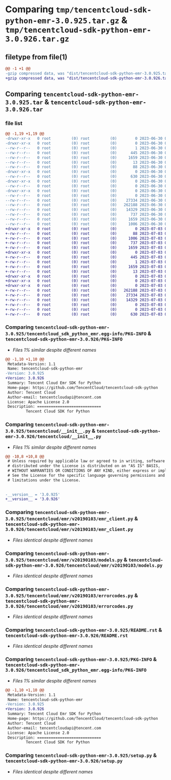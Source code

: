 # Comparing `tmp/tencentcloud-sdk-python-emr-3.0.925.tar.gz` & `tmp/tencentcloud-sdk-python-emr-3.0.926.tar.gz`

## filetype from file(1)

```diff
@@ -1 +1 @@
-gzip compressed data, was "dist/tencentcloud-sdk-python-emr-3.0.925.tar", last modified: Fri Jun 30 02:13:38 2023, max compression
+gzip compressed data, was "dist/tencentcloud-sdk-python-emr-3.0.926.tar", last modified: Mon Jul  3 00:26:09 2023, max compression
```

## Comparing `tencentcloud-sdk-python-emr-3.0.925.tar` & `tencentcloud-sdk-python-emr-3.0.926.tar`

### file list

```diff
@@ -1,19 +1,19 @@
-drwxr-xr-x   0 root         (0) root         (0)        0 2023-06-30 02:13:38.000000 tencentcloud-sdk-python-emr-3.0.925/
-drwxr-xr-x   0 root         (0) root         (0)        0 2023-06-30 02:13:38.000000 tencentcloud-sdk-python-emr-3.0.925/tencentcloud_sdk_python_emr.egg-info/
--rw-r--r--   0 root         (0) root         (0)        1 2023-06-30 02:13:38.000000 tencentcloud-sdk-python-emr-3.0.925/tencentcloud_sdk_python_emr.egg-info/dependency_links.txt
--rw-r--r--   0 root         (0) root         (0)      445 2023-06-30 02:13:38.000000 tencentcloud-sdk-python-emr-3.0.925/tencentcloud_sdk_python_emr.egg-info/SOURCES.txt
--rw-r--r--   0 root         (0) root         (0)     1659 2023-06-30 02:13:38.000000 tencentcloud-sdk-python-emr-3.0.925/tencentcloud_sdk_python_emr.egg-info/PKG-INFO
--rw-r--r--   0 root         (0) root         (0)       13 2023-06-30 02:13:38.000000 tencentcloud-sdk-python-emr-3.0.925/tencentcloud_sdk_python_emr.egg-info/top_level.txt
--rw-r--r--   0 root         (0) root         (0)       88 2023-06-30 02:13:38.000000 tencentcloud-sdk-python-emr-3.0.925/setup.cfg
-drwxr-xr-x   0 root         (0) root         (0)        0 2023-06-30 02:13:38.000000 tencentcloud-sdk-python-emr-3.0.925/tencentcloud/
--rw-r--r--   0 root         (0) root         (0)      630 2023-06-30 02:13:38.000000 tencentcloud-sdk-python-emr-3.0.925/tencentcloud/__init__.py
-drwxr-xr-x   0 root         (0) root         (0)        0 2023-06-30 02:13:38.000000 tencentcloud-sdk-python-emr-3.0.925/tencentcloud/emr/
--rw-r--r--   0 root         (0) root         (0)        0 2023-06-30 02:13:38.000000 tencentcloud-sdk-python-emr-3.0.925/tencentcloud/emr/__init__.py
-drwxr-xr-x   0 root         (0) root         (0)        0 2023-06-30 02:13:38.000000 tencentcloud-sdk-python-emr-3.0.925/tencentcloud/emr/v20190103/
--rw-r--r--   0 root         (0) root         (0)        0 2023-06-30 02:13:38.000000 tencentcloud-sdk-python-emr-3.0.925/tencentcloud/emr/v20190103/__init__.py
--rw-r--r--   0 root         (0) root         (0)    27334 2023-06-30 02:13:38.000000 tencentcloud-sdk-python-emr-3.0.925/tencentcloud/emr/v20190103/emr_client.py
--rw-r--r--   0 root         (0) root         (0)   262188 2023-06-30 02:13:38.000000 tencentcloud-sdk-python-emr-3.0.925/tencentcloud/emr/v20190103/models.py
--rw-r--r--   0 root         (0) root         (0)    14329 2023-06-30 02:13:38.000000 tencentcloud-sdk-python-emr-3.0.925/tencentcloud/emr/v20190103/errorcodes.py
--rw-r--r--   0 root         (0) root         (0)      737 2023-06-30 02:13:38.000000 tencentcloud-sdk-python-emr-3.0.925/README.rst
--rw-r--r--   0 root         (0) root         (0)     1659 2023-06-30 02:13:38.000000 tencentcloud-sdk-python-emr-3.0.925/PKG-INFO
--rw-r--r--   0 root         (0) root         (0)     1006 2023-06-30 02:13:38.000000 tencentcloud-sdk-python-emr-3.0.925/setup.py
+drwxr-xr-x   0 root         (0) root         (0)        0 2023-07-03 00:26:09.000000 tencentcloud-sdk-python-emr-3.0.926/
+-rw-r--r--   0 root         (0) root         (0)       88 2023-07-03 00:26:09.000000 tencentcloud-sdk-python-emr-3.0.926/setup.cfg
+-rw-r--r--   0 root         (0) root         (0)     1006 2023-07-03 00:26:09.000000 tencentcloud-sdk-python-emr-3.0.926/setup.py
+-rw-r--r--   0 root         (0) root         (0)      737 2023-07-03 00:26:09.000000 tencentcloud-sdk-python-emr-3.0.926/README.rst
+-rw-r--r--   0 root         (0) root         (0)     1659 2023-07-03 00:26:09.000000 tencentcloud-sdk-python-emr-3.0.926/PKG-INFO
+drwxr-xr-x   0 root         (0) root         (0)        0 2023-07-03 00:26:09.000000 tencentcloud-sdk-python-emr-3.0.926/tencentcloud_sdk_python_emr.egg-info/
+-rw-r--r--   0 root         (0) root         (0)      445 2023-07-03 00:26:09.000000 tencentcloud-sdk-python-emr-3.0.926/tencentcloud_sdk_python_emr.egg-info/SOURCES.txt
+-rw-r--r--   0 root         (0) root         (0)        1 2023-07-03 00:26:09.000000 tencentcloud-sdk-python-emr-3.0.926/tencentcloud_sdk_python_emr.egg-info/dependency_links.txt
+-rw-r--r--   0 root         (0) root         (0)     1659 2023-07-03 00:26:09.000000 tencentcloud-sdk-python-emr-3.0.926/tencentcloud_sdk_python_emr.egg-info/PKG-INFO
+-rw-r--r--   0 root         (0) root         (0)       13 2023-07-03 00:26:09.000000 tencentcloud-sdk-python-emr-3.0.926/tencentcloud_sdk_python_emr.egg-info/top_level.txt
+drwxr-xr-x   0 root         (0) root         (0)        0 2023-07-03 00:26:09.000000 tencentcloud-sdk-python-emr-3.0.926/tencentcloud/
+drwxr-xr-x   0 root         (0) root         (0)        0 2023-07-03 00:26:09.000000 tencentcloud-sdk-python-emr-3.0.926/tencentcloud/emr/
+drwxr-xr-x   0 root         (0) root         (0)        0 2023-07-03 00:26:09.000000 tencentcloud-sdk-python-emr-3.0.926/tencentcloud/emr/v20190103/
+-rw-r--r--   0 root         (0) root         (0)   262188 2023-07-03 00:26:09.000000 tencentcloud-sdk-python-emr-3.0.926/tencentcloud/emr/v20190103/models.py
+-rw-r--r--   0 root         (0) root         (0)    27334 2023-07-03 00:26:09.000000 tencentcloud-sdk-python-emr-3.0.926/tencentcloud/emr/v20190103/emr_client.py
+-rw-r--r--   0 root         (0) root         (0)    14329 2023-07-03 00:26:09.000000 tencentcloud-sdk-python-emr-3.0.926/tencentcloud/emr/v20190103/errorcodes.py
+-rw-r--r--   0 root         (0) root         (0)        0 2023-07-03 00:26:09.000000 tencentcloud-sdk-python-emr-3.0.926/tencentcloud/emr/v20190103/__init__.py
+-rw-r--r--   0 root         (0) root         (0)        0 2023-07-03 00:26:09.000000 tencentcloud-sdk-python-emr-3.0.926/tencentcloud/emr/__init__.py
+-rw-r--r--   0 root         (0) root         (0)      630 2023-07-03 00:26:09.000000 tencentcloud-sdk-python-emr-3.0.926/tencentcloud/__init__.py
```

### Comparing `tencentcloud-sdk-python-emr-3.0.925/tencentcloud_sdk_python_emr.egg-info/PKG-INFO` & `tencentcloud-sdk-python-emr-3.0.926/PKG-INFO`

 * *Files 1% similar despite different names*

```diff
@@ -1,10 +1,10 @@
 Metadata-Version: 1.1
 Name: tencentcloud-sdk-python-emr
-Version: 3.0.925
+Version: 3.0.926
 Summary: Tencent Cloud Emr SDK for Python
 Home-page: https://github.com/TencentCloud/tencentcloud-sdk-python
 Author: Tencent Cloud
 Author-email: tencentcloudapi@tencent.com
 License: Apache License 2.0
 Description: ============================
         Tencent Cloud SDK for Python
```

### Comparing `tencentcloud-sdk-python-emr-3.0.925/tencentcloud/__init__.py` & `tencentcloud-sdk-python-emr-3.0.926/tencentcloud/__init__.py`

 * *Files 1% similar despite different names*

```diff
@@ -10,8 +10,8 @@
 # Unless required by applicable law or agreed to in writing, software
 # distributed under the License is distributed on an "AS IS" BASIS,
 # WITHOUT WARRANTIES OR CONDITIONS OF ANY KIND, either express or implied.
 # See the License for the specific language governing permissions and
 # limitations under the License.
 
 
-__version__ = '3.0.925'
+__version__ = '3.0.926'
```

### Comparing `tencentcloud-sdk-python-emr-3.0.925/tencentcloud/emr/v20190103/emr_client.py` & `tencentcloud-sdk-python-emr-3.0.926/tencentcloud/emr/v20190103/emr_client.py`

 * *Files identical despite different names*

### Comparing `tencentcloud-sdk-python-emr-3.0.925/tencentcloud/emr/v20190103/models.py` & `tencentcloud-sdk-python-emr-3.0.926/tencentcloud/emr/v20190103/models.py`

 * *Files identical despite different names*

### Comparing `tencentcloud-sdk-python-emr-3.0.925/tencentcloud/emr/v20190103/errorcodes.py` & `tencentcloud-sdk-python-emr-3.0.926/tencentcloud/emr/v20190103/errorcodes.py`

 * *Files identical despite different names*

### Comparing `tencentcloud-sdk-python-emr-3.0.925/README.rst` & `tencentcloud-sdk-python-emr-3.0.926/README.rst`

 * *Files identical despite different names*

### Comparing `tencentcloud-sdk-python-emr-3.0.925/PKG-INFO` & `tencentcloud-sdk-python-emr-3.0.926/tencentcloud_sdk_python_emr.egg-info/PKG-INFO`

 * *Files 1% similar despite different names*

```diff
@@ -1,10 +1,10 @@
 Metadata-Version: 1.1
 Name: tencentcloud-sdk-python-emr
-Version: 3.0.925
+Version: 3.0.926
 Summary: Tencent Cloud Emr SDK for Python
 Home-page: https://github.com/TencentCloud/tencentcloud-sdk-python
 Author: Tencent Cloud
 Author-email: tencentcloudapi@tencent.com
 License: Apache License 2.0
 Description: ============================
         Tencent Cloud SDK for Python
```

### Comparing `tencentcloud-sdk-python-emr-3.0.925/setup.py` & `tencentcloud-sdk-python-emr-3.0.926/setup.py`

 * *Files identical despite different names*

